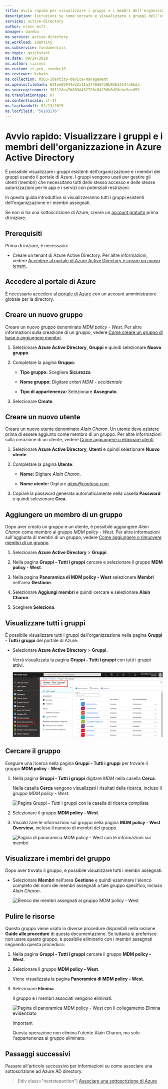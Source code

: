 ```yaml
---
title: Avvio rapido per visualizzare i gruppi e i membri dell'organizzazione - Azure Active Directory | Microsoft Docs
description: Istruzioni su come cercare e visualizzare i gruppi dell'organizzazione e i membri a essi assegnati.
services: active-directory
author: eross-msft
manager: daveba
ms.service: active-directory
ms.workload: identity
ms.subservice: fundamentals
ms.topic: quickstart
ms.date: 09/24/2018
ms.author: lizross
ms.custom: it-pro, seodec18
ms.reviewer: krbain
ms.collection: M365-identity-device-management
ms.openlocfilehash: 621ee02944e32a11a3749d6730b9263254fa9bda
ms.sourcegitcommit: 301128ea7d883d432720c64238b0d28ebe9aed59
ms.translationtype: HT
ms.contentlocale: it-IT
ms.lasthandoff: 02/13/2019
ms.locfileid: "56183276"
---
```

<!--As a brand-new Azure AD administrator, I need to view my organization’s groups along with the assigned members, so I can manage permissions to apps and services for people in my organization-->

# <a name="quickstart-view-your-organizations-groups-and-members-in-azure-active-directory"></a>Avvio rapido: Visualizzare i gruppi e i membri dell'organizzazione in Azure Active Directory
È possibile visualizzare i gruppi esistenti dell'organizzazione e i membri dei gruppi usando il portale di Azure. I gruppi vengono usati per gestire gli utenti (membri) che necessitano tutti dello stesso accesso e delle stesse autorizzazioni per le app e i servizi con potenziali restrizioni.

In questa guida introduttiva si visualizzeranno tutti i gruppi esistenti dell'organizzazione e i membri assegnati.

Se non si ha una sottoscrizione di Azure, creare un [account gratuito](https://azure.microsoft.com/free/) prima di iniziare. 

## <a name="prerequisites"></a>Prerequisiti
Prima di iniziare, è necessario:

- Creare un tenant di Azure Active Directory. Per altre informazioni, vedere [Accedere al portale di Azure Active Directory e creare un nuovo tenant](active-directory-access-create-new-tenant.md).

## <a name="sign-in-to-the-azure-portal"></a>Accedere al portale di Azure
È necessario accedere al [portale di Azure](https://portal.azure.com/) con un account amministratore globale per la directory.

## <a name="create-a-new-group"></a>Creare un nuovo gruppo 
Creare un nuovo gruppo denominato _MDM policy - West_. Per altre informazioni sulla creazione di un gruppo, vedere [Come creare un gruppo di base e aggiungere membri](active-directory-groups-create-azure-portal.md).

1. Selezionare **Azure Active Directory**, **Gruppi** e quindi selezionare **Nuovo gruppo**.

2. Completare la pagina **Gruppo**:
    
    - **Tipo gruppo:** Scegliere **Sicurezza**
    
    - **Nome gruppo:** Digitare _criteri MDM - occidentale_
    
    - **Tipo di appartenenza:** Selezionare **Assegnato**.

3. Selezionare **Create**.

## <a name="create-a-new-user"></a>Creare un nuovo utente
Creare un nuovo utente denominato _Alain Charon_. Un utente deve esistere prima di essere aggiunto come membro di un gruppo. Per altre informazioni sulla creazione di un utente, vedere [Come aggiungere o eliminare utenti](add-users-azure-active-directory.md).

1. Selezionare **Azure Active Directory**, **Utenti** e quindi selezionare **Nuovo utente**.

2. Completare la pagina **Utente**:

    - **Nome:** Digitare _Alain Charon_.

    - **Nome utente:** Digitare *alain@contoso.com*.

3. Copiare la password generata automaticamente nella casella **Password** e quindi selezionare **Crea**.

## <a name="add-a-group-member"></a>Aggiungere un membro di un gruppo
Dopo aver creato un gruppo e un utente, è possibile aggiungere _Alain Charon_ come membro al gruppo _MDM policy - West_. Per altre informazioni sull'aggiunta di membri di un gruppo, vedere [Come aggiungere o rimuovere membri di un gruppo](active-directory-groups-members-azure-portal.md).

1. Selezionare **Azure Active Directory** > **Gruppi**.

2. Nella pagina **Gruppi - Tutti i gruppi** cercare e selezionare il gruppo **MDM policy - West**.

3. Nella pagina **Panoramica di MDM policy - West** selezionare **Membri** nell'area **Gestione**.

4. Selezionare **Aggiungi membri** e quindi cercare e selezionare **Alain Charon**.

5. Scegliere **Seleziona**.

## <a name="view-all-groups"></a>Visualizzare tutti i gruppi
È possibile visualizzare tutti i gruppi dell'organizzazione nella pagina **Gruppi - Tutti i gruppi** del portale di Azure.

- Selezionare **Azure Active Directory** > **Gruppi**.

    Verrà visualizzata la pagina **Gruppi - Tutti i gruppi** con tutti i gruppi attivi.

    ![Pagina Gruppi - Tutti i gruppi con tutti i gruppi esistenti](media/active-directory-groups-view-azure-portal/groups-all-groups-blade-with-all-groups.png)

## <a name="search-for-the-group"></a>Cercare il gruppo
Eseguire una ricerca nella pagina **Gruppi - Tutti i gruppi** per trovare il gruppo **MDM policy - West**.

1. Nella pagina **Gruppi - Tutti i gruppi** digitare _MDM_ nella casella **Cerca**.

    Nella casella **Cerca** vengono visualizzati i risultati della ricerca, incluso il gruppo _MDM policy - West_.

    ![Pagina Gruppi - Tutti i gruppi con la casella di ricerca compilata](media/active-directory-groups-view-azure-portal/search-for-specific-group.png)

3. Selezionare il gruppo **MDM policy - West**.

4. Visualizzare le informazioni sul gruppo nella pagina **MDM policy - West Overview**, incluso il numero di membri del gruppo.

    ![Pagina di panoramica MDM policy - West con le informazioni sui membri](media/active-directory-groups-view-azure-portal/group-overview-blade.png)

## <a name="view-group-members"></a>Visualizzare i membri del gruppo
Dopo aver trovato il gruppo, è possibile visualizzare tutti i membri assegnati.

- Selezionare **Membri** nell'area **Gestione** e quindi esaminare l'elenco completo dei nomi dei membri assegnati a tale gruppo specifico, incluso _Alain Charon_.

    ![Elenco dei membri assegnati al gruppo MDM policy - West](media/active-directory-groups-view-azure-portal/groups-all-members.png)

## <a name="clean-up-resources"></a>Pulire le risorse
Questo gruppo viene usato in diverse procedure disponibili nella sezione **Guide alle procedure** di questa documentazione. Se tuttavia si preferisce non usare questo gruppo, è possibile eliminarlo con i membri assegnati seguendo questa procedura:

1. Nella pagina **Gruppi - Tutti i gruppi** cercare il gruppo **MDM policy - West**.

2.  Selezionare il gruppo **MDM policy - West**.

    Viene visualizzata la pagina **Panoramica di MDM policy - West**.

3. Selezionare **Elimina**.

    Il gruppo e i membri associati vengono eliminati.

    ![Pagina di panoramica MDM policy - West con il collegamento Elimina evidenziato](media/active-directory-groups-view-azure-portal/group-overview-blade-delete.png)

    >[!Important]
    >Questa operazione non elimina l'utente Alain Charon, ma solo l'appartenenza al gruppo eliminato.

## <a name="next-steps"></a>Passaggi successivi
Passare all'articolo successivo per informazioni su come associare una sottoscrizione ad Azure AD directory.

> [!div class="nextstepaction"]
> [Associare una sottoscrizione di Azure](active-directory-how-subscriptions-associated-directory.md)
